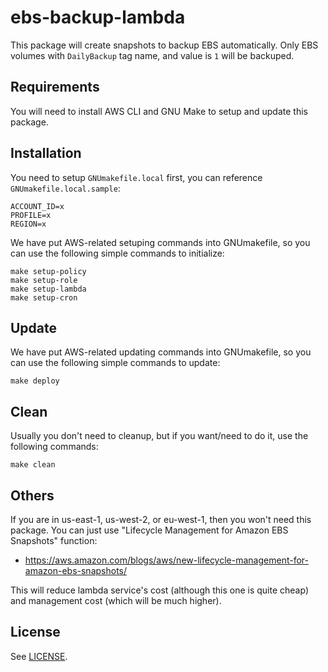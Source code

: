# ebs-backup-lambda

This package will create snapshots to backup EBS automatically.  Only EBS volumes with `DailyBackup` tag name, and value is `1` will be backuped.

## Requirements

You will need to install AWS CLI and GNU Make to setup and update this package.

## Installation

You need to setup `GNUmakefile.local` first, you can reference `GNUmakefile.local.sample`:

    ACCOUNT_ID=x
    PROFILE=x
    REGION=x

We have put AWS-related setuping commands into GNUmakefile, so you can use the following simple commands to initialize:

    make setup-policy
    make setup-role
    make setup-lambda
    make setup-cron

## Update

We have put AWS-related updating commands into GNUmakefile, so you can use the following simple commands to update:

    make deploy

## Clean

Usually you don't need to cleanup, but if you want/need to do it, use the following commands:

    make clean

## Others

If you are in us-east-1, us-west-2, or eu-west-1, then you won't need this package.  You can just use "Lifecycle Management for Amazon EBS Snapshots" function:

* https://aws.amazon.com/blogs/aws/new-lifecycle-management-for-amazon-ebs-snapshots/

This will reduce lambda service's cost (although this one is quite cheap) and management cost (which will be much higher).

## License

See [LICENSE](LICENSE).
